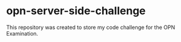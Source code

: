 # opn-server-side-challenge
This repository was created to store my code challenge for the OPN Examination.
